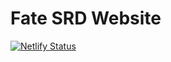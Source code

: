 # Fate SRD Website
[![Netlify Status](https://api.netlify.com/api/v1/badges/befeb249-327e-4d49-83bc-dcd791b35fd9/deploy-status)](https://app.netlify.com/sites/fate-srd/deploys)
